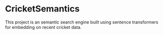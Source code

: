 # CricketSemantics
This project is an semantic search engine built using sentence transformers for embedding on recent cricket data.
